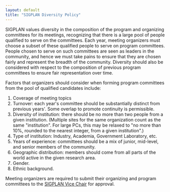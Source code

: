 ```yaml
---
layout: default
title: "SIGPLAN Diversity Policy"
---
```

SIGPLAN values diversity in the composition of the program and
organizing committees for its meetings, recognizing that there is a
large pool of people qualified to serve on the committees. Each
year, meeting organizers must choose a subset of these qualified
people to serve on program committees. People chosen to serve on
such committees are seen as leaders in the community, and hence we
must take pains to ensure that they are chosen fairly and represent
the breadth of the community. Diversity should also be considered
with respect to the composition of previous program committees to
ensure fair representation over time.  

Factors that organizers should consider when forming program
committees from the pool of qualified candidates include:

1.  Coverage of meeting topics
2.  Turnover: each year's committee should be substantially
    distinct from previous years'. Some overlap to promote continuity
    is permissible.
3.  Diversity of institution: there should be no more than
    two people from a given institution. 
    (Multiple sites for the same organization count as the same "institution". For large PCs, this may be relaxed to "no more than 10%, rounded to the nearest integer, from a given institution".)
4.  Type of institution: Industry, Academia, Government Laboratory,
    etc.
5.  Years of experience: committees should be a mix of junior,
    mid-level, and senior members of the community.
6.  Geographic distribution: members should come from all parts of
    the world active in the given research area.
7.  Gender.
8.  Ethnic background.

Meeting organizers are required to submit their organizing and
program committees to the
[SIGPLAN Vice Chair](mailto:vc_sigplan@acm.org?subject=Program%20Committee%20Approval)
for approval.
